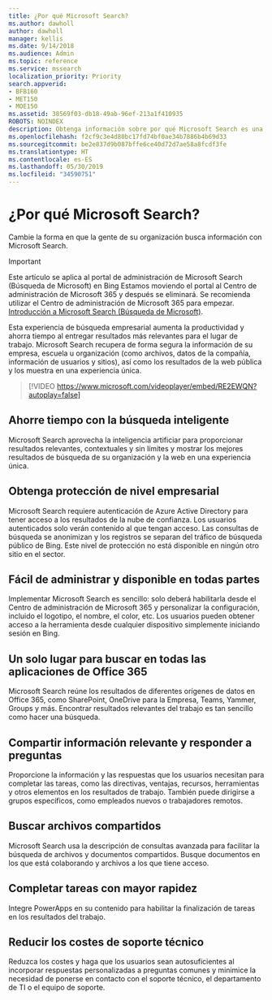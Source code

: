 ```yaml
---
title: ¿Por qué Microsoft Search?
ms.author: dawholl
author: dawholl
manager: kellis
ms.date: 9/14/2018
ms.audience: Admin
ms.topic: reference
ms.service: mssearch
localization_priority: Priority
search.appverid:
- BFB160
- MET150
- MOE150
ms.assetid: 38569f03-db18-49ab-96ef-213a1f410935
ROBOTS: NOINDEX
description: Obtenga información sobre por qué Microsoft Search es una búsqueda empresarial inteligente para el lugar de trabajo moderno.
ms.openlocfilehash: f2cf9c3e4d80bc17fd74bf0ae34b7886b4b69d33
ms.sourcegitcommit: be2e837d9b087bffe6ce40d72d7ae58a8fcdf3fe
ms.translationtype: HT
ms.contentlocale: es-ES
ms.lasthandoff: 05/30/2019
ms.locfileid: "34590751"
---
```

# <a name="why-microsoft-search"></a>¿Por qué Microsoft Search?

Cambie la forma en que la gente de su organización busca información con Microsoft Search. 

> [!IMPORTANT]
> Este artículo se aplica al portal de administración de Microsoft Search (Búsqueda de Microsoft) en Bing Estamos moviendo el portal al Centro de administración de Microsoft 365 y después se eliminará. Se recomienda utilizar el Centro de administración de Microsoft 365 para empezar. [Introducción a Microsoft Search (Búsqueda de Microsoft)](overview-microsoft-search.md).
  
Esta experiencia de búsqueda empresarial aumenta la productividad y ahorra tiempo al entregar resultados más relevantes para el lugar de trabajo. Microsoft Search recupera de forma segura la información de su empresa, escuela u organización (como archivos, datos de la compañía, información de usuarios y sitios), así como los resultados de la web pública y los muestra en una experiencia única.

> [!VIDEO https://www.microsoft.com/videoplayer/embed/RE2EWQN?autoplay=false]
  
## <a name="save-time-with-intelligent-search"></a>Ahorre tiempo con la búsqueda inteligente

Microsoft Search aprovecha la inteligencia artificiar para proporcionar resultados relevantes, contextuales y sin límites y mostrar los mejores resultados de búsqueda de su organización y la web en una experiencia única.
  
## <a name="get-enterprise-grade-protection"></a>Obtenga protección de nivel empresarial

Microsoft Search requiere autenticación de Azure Active Directory para tener acceso a los resultados de la nube de confianza. Los usuarios autenticados solo verán contenido al que tengan acceso. Las consultas de búsqueda se anonimizan y los registros se separan del tráfico de búsqueda público de Bing. Este nivel de protección no está disponible en ningún otro sitio en el sector.
  
## <a name="easy-to-administer-and-available-everywhere"></a>Fácil de administrar y disponible en todas partes

Implementar Microsoft Search es sencillo: solo deberá habilitarla desde el Centro de administración de Microsoft 365 y personalizar la configuración, incluido el logotipo, el nombre, el color, etc. Los usuarios pueden obtener acceso a la herramienta desde cualquier dispositivo simplemente iniciando sesión en Bing.
  
## <a name="one-place-to-search-across-office-365-apps"></a>Un solo lugar para buscar en todas las aplicaciones de Office 365

Microsoft Search reúne los resultados de diferentes orígenes de datos en Office 365, como SharePoint, OneDrive para la Empresa, Teams, Yammer, Groups y más. Encontrar resultados relevantes del trabajo es tan sencillo como hacer una búsqueda.
  
## <a name="share-authoritative-information-and-answer-questions"></a>Compartir información relevante y responder a preguntas

Proporcione la información y las respuestas que los usuarios necesitan para completar las tareas, como las directivas, ventajas, recursos, herramientas y otros elementos en los resultados de trabajo. También puede dirigirse a grupos específicos, como empleados nuevos o trabajadores remotos.
  
## <a name="find-shared-files"></a>Buscar archivos compartidos

Microsoft Search usa la descripción de consultas avanzada para facilitar la búsqueda de archivos y documentos compartidos. Busque documentos en los que está colaborando y archivos a los que tiene acceso. 
  
## <a name="complete-tasks-faster"></a>Completar tareas con mayor rapidez

Integre PowerApps en su contenido para habilitar la finalización de tareas en los resultados del trabajo.
  
## <a name="reduce-support-costs"></a>Reducir los costes de soporte técnico

Reduzca los costes y haga que los usuarios sean autosuficientes al incorporar respuestas personalizadas a preguntas comunes y minimice la necesidad de ponerse en contacto con el soporte técnico, el departamento de TI o el equipo de soporte.
  

